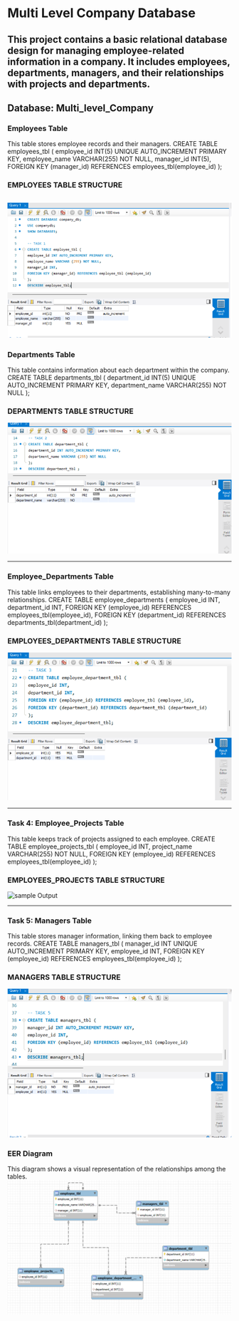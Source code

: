 # Multi Level Company Database 
This project contains a basic relational database design for managing employee-related information in a company.
It includes employees, departments, managers, and their relationships with projects and departments.
---

## Database: Multi_level_Company

### Employees Table

This table stores employee records and their managers.
CREATE TABLE employees_tbl (
    employee_id INT(5) UNIQUE AUTO_INCREMENT PRIMARY KEY,
    employee_name VARCHAR(255) NOT NULL,
    manager_id INT(5),
    FOREIGN KEY (manager_id) REFERENCES employees_tbl(employee_id)
);
### EMPLOYEES TABLE STRUCTURE

![sample Output](IMAGES/employee_tbl.png)
---

### Departments Table

This table contains information about each department within the company.
CREATE TABLE departments_tbl (
    department_id INT(5) UNIQUE AUTO_INCREMENT PRIMARY KEY,
    department_name VARCHAR(255) NOT NULL
);
### DEPARTMENTS TABLE STRUCTURE
![sample Output](IMAGES/dept_tbl.png)

---

### Employee_Departments Table

This table links employees to their departments, establishing many-to-many relationships.
CREATE TABLE employee_departments (
    employee_id INT,
    department_id INT,
    FOREIGN KEY (employee_id) REFERENCES employees_tbl(employee_id),
    FOREIGN KEY (department_id) REFERENCES departments_tbl(department_id)
);
### EMPLOYEES_DEPARTMENTS TABLE STRUCTURE
![sample Output](IMAGES/emp_dept.png)

---

### Task 4: Employee_Projects Table
This table keeps track of projects assigned to each employee.
CREATE TABLE employee_projects_tbl (
    employee_id INT,
    project_name VARCHAR(255) NOT NULL,
    FOREIGN KEY (employee_id) REFERENCES employees_tbl(employee_id)
);
### EMPLOYEES_PROJECTS TABLE STRUCTURE
![sample Output](IMAGES/emp_prog_tbl.png)

---

### Task 5: Managers Table
This table stores manager information, linking them back to employee records.
CREATE TABLE managers_tbl (
    manager_id INT UNIQUE AUTO_INCREMENT PRIMARY KEY,
    employee_id INT,
    FOREIGN KEY (employee_id) REFERENCES employees_tbl(employee_id)
);
### MANAGERS TABLE STRUCTURE
![sample Output](IMAGES/manager_tbl.png)

### EER Diagram
This diagram shows a visual representation of the relationships among the tables.
![sample Output](IMAGES/erd.png)
